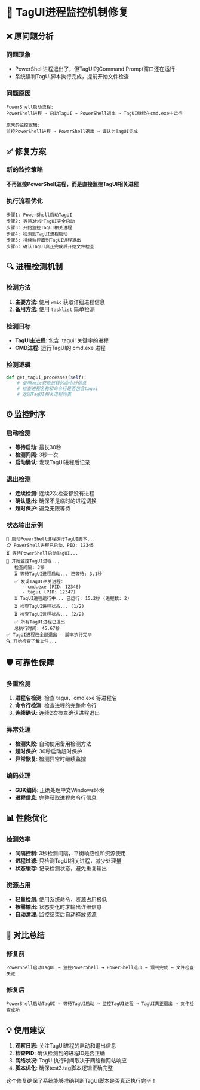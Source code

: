 # 🔧 TagUI进程监控机制修复

## ❌ **原问题分析**

### 问题现象
- PowerShell进程退出了，但TagUI的Command Prompt窗口还在运行
- 系统误判TagUI脚本执行完成，提前开始文件检查

### 问题原因
```
PowerShell启动流程:
PowerShell进程 → 启动TagUI → PowerShell退出 → TagUI继续在cmd.exe中运行

原来的监控逻辑:
监控PowerShell进程 → PowerShell退出 → 误认为TagUI完成
```

## ✅ **修复方案**

### 新的监控策略
**不再监控PowerShell进程，而是直接监控TagUI相关进程**

### 执行流程优化
```
步骤1: PowerShell启动TagUI
步骤2: 等待3秒让TagUI完全启动
步骤3: 开始监控TagUI相关进程
步骤4: 检测到TagUI进程启动
步骤5: 持续监控直到TagUI进程退出
步骤6: 确认TagUI真正完成后开始文件检查
```

## 🔍 **进程检测机制**

### 检测方法
1. **主要方法**: 使用 `wmic` 获取详细进程信息
2. **备用方法**: 使用 `tasklist` 简单检测

### 检测目标
- **TagUI主进程**: 包含 'tagui' 关键字的进程
- **CMD进程**: 运行TagUI的 cmd.exe 进程

### 检测逻辑
```python
def get_tagui_processes(self):
    # 使用wmic获取进程的命令行信息
    # 检查进程名称和命令行是否包含tagui
    # 返回TagUI相关进程列表
```

## ⏰ **监控时序**

### 启动检测
- **等待启动**: 最长30秒
- **检测间隔**: 3秒一次
- **启动确认**: 发现TagUI进程后记录

### 退出检测
- **连续检测**: 连续2次检查都没有进程
- **确认退出**: 确保不是临时的进程切换
- **超时保护**: 避免无限等待

### 状态输出示例
```
🚀 启动PowerShell进程执行TagUI脚本...
📋 PowerShell进程已启动，PID: 12345
⏳ 等待PowerShell启动TagUI...
👀 开始监控TagUI进程...
   检查间隔: 3秒
   ⏳ 等待TagUI进程启动... 已等待: 3.1秒
   ✅ 发现TagUI相关进程:
      - cmd.exe (PID: 12346)
      - tagui (PID: 12347)
   ⏳ TagUI进程运行中... 已运行: 15.2秒 (进程数: 2)
   ⏳ 检查TagUI进程状态... (1/2)
   ⏳ 检查TagUI进程状态... (2/2)
   ✅ 所有TagUI进程已退出
   总执行时间: 45.67秒
✅ TagUI进程已全部退出 - 脚本执行完毕
🔍 开始检查下载文件...
```

## 🛡️ **可靠性保障**

### 多重检测
1. **进程名检测**: 检查 tagui、cmd.exe 等进程名
2. **命令行检测**: 检查进程的完整命令行
3. **连续确认**: 连续2次检查确认进程退出

### 异常处理
- **检测失败**: 自动使用备用检测方法
- **超时保护**: 30秒启动超时保护
- **异常恢复**: 检测异常时继续监控

### 编码处理
- **GBK编码**: 正确处理中文Windows环境
- **进程信息**: 完整获取进程命令行信息

## 📊 **性能优化**

### 检测效率
- **间隔控制**: 3秒检测间隔，平衡响应性和资源使用
- **进程过滤**: 只检测TagUI相关进程，减少处理量
- **状态缓存**: 记录检测状态，避免重复输出

### 资源占用
- **轻量检测**: 使用系统命令，资源占用极低
- **按需输出**: 状态变化时才输出详细信息
- **自动清理**: 监控结束后自动释放资源

## 🔄 **对比总结**

### 修复前
```
PowerShell启动TagUI → 监控PowerShell → PowerShell退出 → 误判完成 → 文件检查失败
```

### 修复后  
```
PowerShell启动TagUI → 等待TagUI启动 → 监控TagUI进程 → TagUI真正退出 → 文件检查成功
```

## 💡 **使用建议**

1. **观察日志**: 关注TagUI进程的启动和退出信息
2. **检查PID**: 确认检测到的进程ID是否正确
3. **网络状况**: TagUI执行时间取决于网络和网站响应
4. **脚本优化**: 确保test3.tag脚本逻辑正确完整

这个修复确保了系统能够准确判断TagUI脚本是否真正执行完毕！
